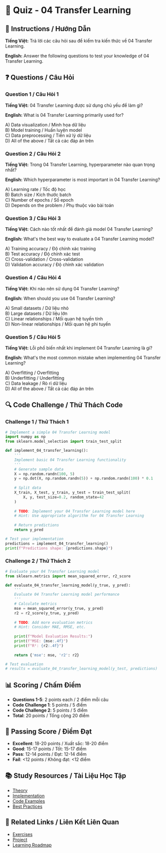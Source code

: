 # 🧠 Quiz - 04 Transfer Learning

## 📝 Instructions / Hướng Dẫn

**Tiếng Việt:** Trả lời các câu hỏi sau để kiểm tra kiến thức về 04 Transfer Learning.

**English:** Answer the following questions to test your knowledge of 04 Transfer Learning.

## ❓ Questions / Câu Hỏi

### Question 1 / Câu Hỏi 1
**Tiếng Việt:** 04 Transfer Learning được sử dụng chủ yếu để làm gì?

**English:** What is 04 Transfer Learning primarily used for?

A) Data visualization / Minh họa dữ liệu  
B) Model training / Huấn luyện model  
C) Data preprocessing / Tiền xử lý dữ liệu  
D) All of the above / Tất cả các đáp án trên

### Question 2 / Câu Hỏi 2
**Tiếng Việt:** Trong 04 Transfer Learning, hyperparameter nào quan trọng nhất?

**English:** Which hyperparameter is most important in 04 Transfer Learning?

A) Learning rate / Tốc độ học  
B) Batch size / Kích thước batch  
C) Number of epochs / Số epoch  
D) Depends on the problem / Phụ thuộc vào bài toán

### Question 3 / Câu Hỏi 3
**Tiếng Việt:** Cách nào tốt nhất để đánh giá model 04 Transfer Learning?

**English:** What's the best way to evaluate a 04 Transfer Learning model?

A) Training accuracy / Độ chính xác training  
B) Test accuracy / Độ chính xác test  
C) Cross-validation / Cross-validation  
D) Validation accuracy / Độ chính xác validation

### Question 4 / Câu Hỏi 4
**Tiếng Việt:** Khi nào nên sử dụng 04 Transfer Learning?

**English:** When should you use 04 Transfer Learning?

A) Small datasets / Dữ liệu nhỏ  
B) Large datasets / Dữ liệu lớn  
C) Linear relationships / Mối quan hệ tuyến tính  
D) Non-linear relationships / Mối quan hệ phi tuyến

### Question 5 / Câu Hỏi 5
**Tiếng Việt:** Lỗi phổ biến nhất khi implement 04 Transfer Learning là gì?

**English:** What's the most common mistake when implementing 04 Transfer Learning?

A) Overfitting / Overfitting  
B) Underfitting / Underfitting  
C) Data leakage / Rò rỉ dữ liệu  
D) All of the above / Tất cả các đáp án trên

## 🔍 Code Challenge / Thử Thách Code

### Challenge 1 / Thử Thách 1
```python
# Implement a simple 04 Transfer Learning model
import numpy as np
from sklearn.model_selection import train_test_split

def implement_04_transfer_learning():
    '''
    Implement basic 04 Transfer Learning functionality
    '''
    # Generate sample data
    X = np.random.randn(100, 5)
    y = np.dot(X, np.random.randn(5)) + np.random.randn(100) * 0.1
    
    # Split data
    X_train, X_test, y_train, y_test = train_test_split(
        X, y, test_size=0.2, random_state=42
    )
    
    # TODO: Implement your 04 Transfer Learning model here
    # Hint: Use appropriate algorithm for 04 Transfer Learning
    
    # Return predictions
    return y_pred

# Test your implementation
predictions = implement_04_transfer_learning()
print(f"Predictions shape: {predictions.shape}")
```

### Challenge 2 / Thử Thách 2
```python
# Evaluate your 04 Transfer Learning model
from sklearn.metrics import mean_squared_error, r2_score

def evaluate_04_transfer_learning_model(y_true, y_pred):
    '''
    Evaluate 04 Transfer Learning model performance
    '''
    # Calculate metrics
    mse = mean_squared_error(y_true, y_pred)
    r2 = r2_score(y_true, y_pred)
    
    # TODO: Add more evaluation metrics
    # Hint: Consider MAE, RMSE, etc.
    
    print(f"Model Evaluation Results:")
    print(f"MSE: {mse:.4f}")
    print(f"R²: {r2:.4f}")
    
    return {'mse': mse, 'r2': r2}

# Test evaluation
# results = evaluate_04_transfer_learning_model(y_test, predictions)
```

## 📊 Scoring / Chấm Điểm

- **Questions 1-5**: 2 points each / 2 điểm mỗi câu
- **Code Challenge 1**: 5 points / 5 điểm
- **Code Challenge 2**: 5 points / 5 điểm
- **Total**: 20 points / Tổng cộng 20 điểm

## 🎯 Passing Score / Điểm Đạt

- **Excellent**: 18-20 points / Xuất sắc: 18-20 điểm
- **Good**: 15-17 points / Tốt: 15-17 điểm  
- **Pass**: 12-14 points / Đạt: 12-14 điểm
- **Fail**: <12 points / Không đạt: <12 điểm

## 📚 Study Resources / Tài Liệu Học Tập

- [Theory](./THEORY_04_transfer_learning.md)
- [Implementation](./IMPLEMENTATION_04_transfer_learning.md)
- [Code Examples](./CODE_EXAMPLES_04_transfer_learning.md)
- [Best Practices](./BEST_PRACTICES_04_transfer_learning.md)

## 🔗 Related Links / Liên Kết Liên Quan

- [Exercises](./EXERCISES_04_transfer_learning.md)
- [Project](./PROJECT_04_transfer_learning.md)
- [Learning Roadmap](./LEARNING_ROADMAP_04_transfer_learning.md)
